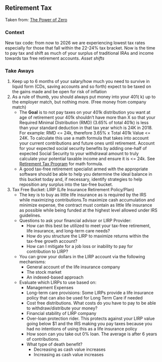 ## Retirement Tax 

Taken from: [The Power of Zero](https://www.amazon.com/Power-Zero-Revised-Updated-Retirement-ebook/dp/B07C6TLPKK/ref=sr_1_1?gclid=Cj0KCQjwov3nBRDFARIsANgsdoGooEO42xLOhTJ_jIhiajO3w0KH932WTNjM7_h07yswhQ3kviq_HDMaAoU_EALw_wcB&hvadid=174247353503&hvdev=c&hvlocphy=1014221&hvnetw=g&hvpos=1t1&hvqmt=e&hvrand=6324418929106046054&hvtargid=aud-647846986281%3Akwd-12152710986&hydadcr=22536_9636733&keywords=the+power+of+zero&qid=1560302602&s=gateway&sr=8-1)

### Context

New tax code: from now to 2026 we are experiencing lowest tax rates especially for those that fall within the 22-24% tax bracket. Now is the time to pay tax and shift as much of your surplus of traditional IRAs and income towards tax free retirement accounts. *Asset shifts*

### Take Aways 

1. Keep up to 6 months of your salary/how much you need to survive in liquid form (CDs, saving accounts and so forth) expect to be taxed on the gains made and be open for risk of inflation 
2. As a rule of thumb, you should always put money into your 401( k) up to the employer match, but nothing more. (Free money from company match) 
    * The **Goal** is to not pay taxes on your 401k distribution you want at age of retirement your 401k shouldn’t have more than X so that your Required Minimal Distribution (RMD) (3.65% of total 401k) is less than your standard deduction in that tax year which is 24K in 2018. For example: RMD <= 24k, therefore 3.65% x Total 401k Value <= 24K. To calculate this use a math formula that takes into account your current contributions and future ones until retirement. Account for your expected social security benefits by adding one-half of expected Social Security to your withdrawal amount to truly calculate your potential taxable income and ensure it is <= 24k. See [Retirement Tax Program](./retirement_tax.py) for math formula.
    * A good tax-free retirement specialist armed with the appropriate software should be able to help you determine the ideal balance in this bucket today and, if necessary, identify strategies to help reposition any surplus into the tax-free bucket.
3. Tax Free Bucket: LIRP (Life Insurance Retirement Policy/Plan) 
    * The key is to buy as little life insurance as is required by the IRS while maximizing contributions.To maximize cash accumulation and minimize expense, the contract must contain as little life insurance as possible while being funded at the highest level allowed under IRS guidelines.
    * Questions to ask your financial advisor or LIRP Provider:
        * How can this best be utilized to meet your tax-free retirement, life insurance, and long-term care needs?
        * How do you structure the LIRP to maximize returns within the tax-free growth account?
        * How can I mitigate for a job loss or inability to pay for contribution to LIRP? 
    * You can grow your dollars in the LIRP account via the following mechanisms:
        * General account of the life insurance company
        * The stock market 
        * An indexed-based approach
    * Evaluate which LIRPs to use based on:
        * Management Expenses
        * Long-term care provisions: Some LIRPs provide a life insurance policy that can also be used for Long Term Care if needed
        * Cost free distributions. What costs do you have to pay to be able to withdraw/distribute your money?
        * Financial stability of LIRP company 
        * Over-loan protection rider. This protects against your LIRP value going below $1 and the IRS making you pay taxes because you had no intentions of using this as a life insurance policy
        * How soon can you take out 0% loan. The average is after 6 years of contributions.
        * What type of death benefit? 
            * Decreasing as cash value increases
            * Increasing as cash value increases 